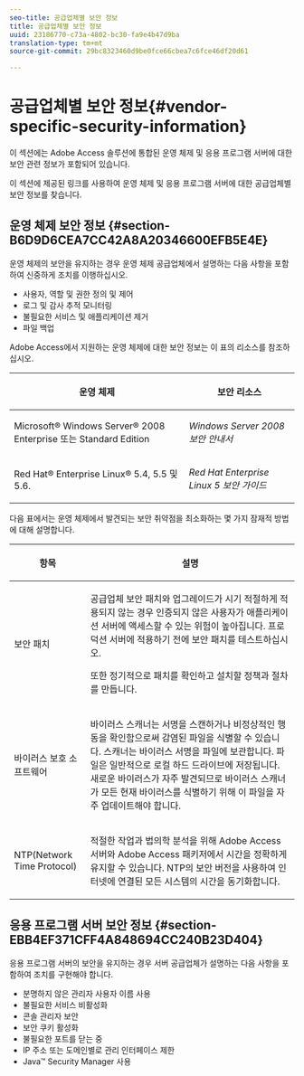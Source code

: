 ```yaml
---
seo-title: 공급업체별 보안 정보
title: 공급업체별 보안 정보
uuid: 23186770-c73a-4802-bc30-fa9e4b47d9ba
translation-type: tm+mt
source-git-commit: 29bc8323460d9be0fce66cbea7c6fce46df20d61

---
```



# 공급업체별 보안 정보{#vendor-specific-security-information}

이 섹션에는 Adobe Access 솔루션에 통합된 운영 체제 및 응용 프로그램 서버에 대한 보안 관련 정보가 포함되어 있습니다.

이 섹션에 제공된 링크를 사용하여 운영 체제 및 응용 프로그램 서버에 대한 공급업체별 보안 정보를 찾습니다.

## 운영 체제 보안 정보 {#section-B6D9D6CEA7CC42A8A20346600EFB5E4E}

운영 체제의 보안을 유지하는 경우 운영 체제 공급업체에서 설명하는 다음 사항을 포함하여 신중하게 조치를 이행하십시오.

* 사용자, 역할 및 권한 정의 및 제어
* 로그 및 감사 추적 모니터링
* 불필요한 서비스 및 애플리케이션 제거
* 파일 백업

Adobe Access에서 지원하는 운영 체제에 대한 보안 정보는 이 표의 리소스를 참조하십시오.

<table frame="all" colsep="1" rowsep="1" class="+ topic/table adobe-d/table " id="table-ugl-kjz-n4"> 
 <thead class="- topic/thead "> 
  <tr rowsep="1" class="- topic/row "> 
   <th colname="1" class="- topic/entry entry"> <p class="- topic/p ">운영 체제 </p> </th> 
   <th colname="2" class="- topic/entry entry"> <p class="- topic/p ">보안 리소스 </p> </th> 
  </tr> 
 </thead>
 <tbody class="- topic/tbody "> 
  <tr rowsep="1" class="- topic/row "> 
   <td colname="1" class="- topic/entry "> <p class="- topic/p ">Microsoft® Windows Server® 2008 Enterprise 또는 Standard Edition </p> </td> 
   <td colname="2" class="- topic/entry "> <p class="- topic/p "><i class="+ topic/ph hi-d/i ">Windows Server 2008 보안 안내서</i> </p> </td> 
  </tr> 
  <tr rowsep="0" class="- topic/row "> 
   <td colname="1" class="- topic/entry "> <p class="- topic/p ">Red Hat® Enterprise Linux® 5.4, 5.5 및 5.6. </p> </td> 
   <td colname="2" class="- topic/entry "> <p class="- topic/p "><i class="+ topic/ph hi-d/i ">Red Hat Enterprise Linux 5 보안 가이드</i> </p> </td> 
  </tr> 
 </tbody> 
</table>

다음 표에서는 운영 체제에서 발견되는 보안 취약점을 최소화하는 몇 가지 잠재적 방법에 대해 설명합니다.

<table frame="all" colsep="1" rowsep="1" class="+ topic/table adobe-d/table " id="table-whl-kjz-n4"> 
 <thead class="- topic/thead "> 
  <tr rowsep="1" class="- topic/row "> 
   <th colname="1" class="- topic/entry entry"> <p class="- topic/p ">항목 </p> </th> 
   <th colname="2" class="- topic/entry entry"> <p class="- topic/p ">설명 </p> </th> 
  </tr> 
 </thead>
 <tbody class="- topic/tbody "> 
  <tr rowsep="1" class="- topic/row "> 
   <td colname="1" class="- topic/entry "> <p class="- topic/p ">보안 패치 </p> </td> 
   <td colname="2" class="- topic/entry "> <p class="- topic/p ">공급업체 보안 패치와 업그레이드가 시기 적절하게 적용되지 않는 경우 인증되지 않은 사용자가 애플리케이션 서버에 액세스할 수 있는 위험이 높아집니다. 프로덕션 서버에 적용하기 전에 보안 패치를 테스트하십시오. </p> <p class="- topic/p ">또한 정기적으로 패치를 확인하고 설치할 정책과 절차를 만듭니다. </p> </td> 
  </tr> 
  <tr rowsep="1" class="- topic/row "> 
   <td colname="1" class="- topic/entry "> <p class="- topic/p ">바이러스 보호 소프트웨어 </p> </td> 
   <td colname="2" class="- topic/entry "> <p class="- topic/p ">바이러스 스캐너는 서명을 스캔하거나 비정상적인 행동을 확인함으로써 감염된 파일을 식별할 수 있습니다. 스캐너는 바이러스 서명을 파일에 보관합니다. 파일은 일반적으로 로컬 하드 드라이브에 저장됩니다. 새로운 바이러스가 자주 발견되므로 바이러스 스캐너가 모든 현재 바이러스를 식별하기 위해 이 파일을 자주 업데이트해야 합니다. </p> </td> 
  </tr> 
  <tr rowsep="0" class="- topic/row "> 
   <td colname="1" class="- topic/entry "> <p class="- topic/p ">NTP(Network Time Protocol) </p> </td> 
   <td colname="2" class="- topic/entry "> <p class="- topic/p ">적절한 작업과 법의학 분석을 위해 Adobe Access 서버와 Adobe Access 패키저에서 시간을 정확하게 유지할 수 있습니다. NTP의 보안 버전을 사용하여 인터넷에 연결된 모든 시스템의 시간을 동기화합니다. </p> </td> 
  </tr> 
 </tbody> 
</table>

## 응용 프로그램 서버 보안 정보 {#section-EBB4EF371CFF4A848694CC240B23D404}

응용 프로그램 서버의 보안을 유지하는 경우 서버 공급업체가 설명하는 다음 사항을 포함하여 조치를 구현해야 합니다.

* 분명하지 않은 관리자 사용자 이름 사용
* 불필요한 서비스 비활성화
* 콘솔 관리자 보안
* 보안 쿠키 활성화
* 불필요한 포트를 닫는 중
* IP 주소 또는 도메인별로 관리 인터페이스 제한
* Java™ Security Manager 사용

